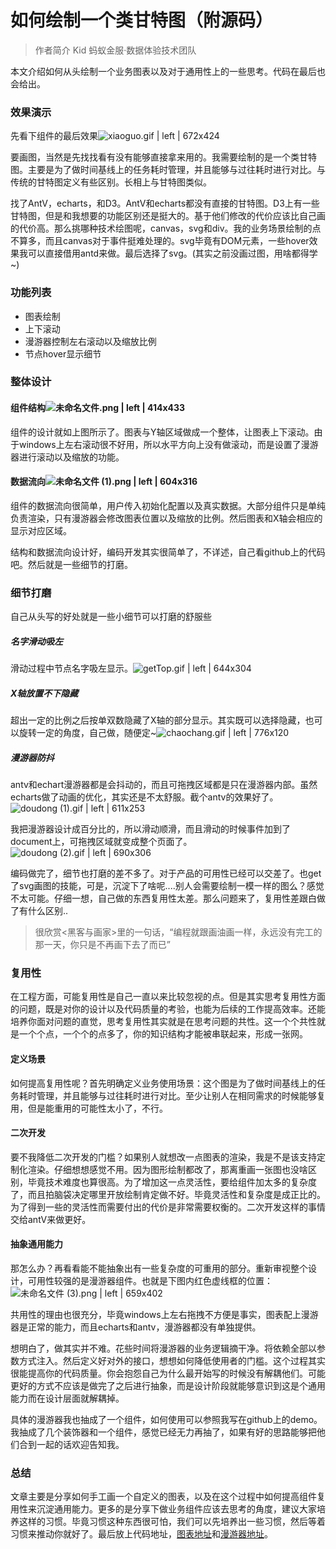 # 如何绘制一个类甘特图（附源码）

> 作者简介 Kid 蚂蚁金服·数据体验技术团队

本文介绍如何从头绘制一个业务图表以及对于通用性上的一些思考。代码在最后也会给出。

### 效果演示
先看下组件的最后效果![xiaoguo.gif | left | 672x424](https://cdn.yuque.com/lark/2018/gif/27385/1523591489912-8734e773-8652-4120-833f-dc6886224fed.gif "")


要画图，当然是先找找看有没有能够直接拿来用的。我需要绘制的是一个类甘特图。主要是为了做时间基线上的任务耗时管理，并且能够与过往耗时进行对比。与传统的甘特图定义有些区别。长相上与甘特图类似。

找了AntV，echarts，和D3。AntV和echarts都没有直接的甘特图。D3上有一些甘特图，但是和我想要的功能区别还是挺大的。基于他们修改的代价应该比自己画的代价高。那么挑哪种技术绘图呢，canvas，svg和div。我的业务场景绘制的点不算多，而且canvas对于事件挺难处理的。svg毕竟有DOM元素，一些hover效果我可以直接借用antd来做。最后选择了svg。(其实之前没画过图，用啥都得学~)

### 功能列表
* 图表绘制
* 上下滚动
* 漫游器控制左右滚动以及缩放比例
* 节点hover显示细节

### 整体设计
#### 组件结构![未命名文件.png | left | 414x433](https://cdn.yuque.com/lark/2018/png/27385/1523586831380-9e5e3cdc-fc48-4825-91e7-7bc636d0782e.png "")

组件的设计就如上图所示了。图表与Y轴区域做成一个整体，让图表上下滚动。由于windows上左右滚动很不好用，所以水平方向上没有做滚动，而是设置了漫游器进行滚动以及缩放的功能。

#### 数据流向![未命名文件 (1).png | left | 604x316](https://cdn.yuque.com/lark/2018/png/27385/1523588048971-4b6e84d4-de24-4b10-b8d4-d6499c5023a6.png "")

组件的数据流向很简单，用户传入初始化配置以及真实数据。大部分组件只是单纯负责渲染，只有漫游器会修改图表位置以及缩放的比例。然后图表和X轴会相应的显示对应区域。

结构和数据流向设计好，编码开发其实很简单了，不详述，自己看github上的代码吧。然后就是一些细节的打磨。

### 细节打磨
自己从头写的好处就是一些小细节可以打磨的舒服些

##### 名字滑动吸左
滑动过程中节点名字吸左显示。![getTop.gif | left | 644x304](https://cdn.yuque.com/lark/2018/gif/27385/1523589735731-5cb07a3a-fcd4-4255-a74f-d652542e6679.gif "")


##### X轴放置不下隐藏
超出一定的比例之后按单双数隐藏了X轴的部分显示。其实既可以选择隐藏，也可以旋转一定的角度，自己做，随便定~![chaochang.gif | left | 776x120](https://cdn.yuque.com/lark/2018/gif/27385/1523590033527-3b72b39c-70d9-4c12-9423-43c545d05eb8.gif "")

##### 漫游器防抖
antv和echart漫游器都是会抖动的，而且可拖拽区域都是只在漫游器内部。虽然echarts做了动画的优化，其实还是不太舒服。截个antv的效果好了。![doudong (1).gif | left | 611x253](https://cdn.yuque.com/lark/2018/gif/27385/1523590540392-30931ed4-dfc7-4eb3-b8a6-05781621c6a7.gif "")

我把漫游器设计成百分比的，所以滑动顺滑，而且滑动的时候事件加到了document上，可拖拽区域就变成整个页面了。![doudong (2).gif | left | 690x306](https://cdn.yuque.com/lark/2018/gif/27385/1523590742039-ebf43f1c-6813-489a-9b9a-f9cd15421864.gif "")

编码做完了，细节也打磨的差不多了。对于产品的可用性已经可以交差了。也get了svg画图的技能，可是，沉淀下了啥呢....别人会需要绘制一模一样的图么？感觉不太可能。仔细一想，自己做的东西复用性太差。那么问题来了，复用性差跟白做了有什么区别..

> 很欣赏<黑客与画家>里的一句话，“编程就跟画油画一样，永远没有完工的那一天，你只是不再画下去了而已”

### 复用性
在工程方面，可能复用性是自己一直以来比较忽视的点。但是其实思考复用性方面的问题，既是对你的设计以及代码质量的考验，也能为后续的工作提高效率。还能培养你面对问题的直觉，思考复用性其实就是在思考问题的共性。这一个个共性就是一个个点，一个个的点多了，你的知识结构才能被串联起来，形成一张网。

#### 定义场景
如何提高复用性呢？首先明确定义业务使用场景：这个图是为了做时间基线上的任务耗时管理，并且能够与过往耗时进行对比。至少让别人在相同需求的时候能够复用，但是能重用的可能性太小了，不行。

#### 二次开发
要不我降低二次开发的门槛？如果别人就想改一点图表的渲染，我是不是该支持定制化渲染。仔细想想感觉不用。因为图形绘制都改了，那离重画一张图也没啥区别，毕竟技术难度也算很高。为了增加这一点灵活性，要给组件加太多的复杂度了，而且拍脑袋决定哪里开放绘制肯定做不好。毕竟灵活性和复杂度是成正比的。为了得到一些的灵活性而需要付出的代价是非常需要权衡的。二次开发这样的事情交给antV来做更好。

#### 抽象通用能力
那怎么办？再看看能不能抽象出有一些复杂度的可重用的部分。重新审视整个设计，可用性较强的是漫游器组件。也就是下图内红色虚线框的位置：![未命名文件 (3).png | left | 659x402](https://cdn.yuque.com/lark/2018/png/27385/1523588961510-a1705d44-20cf-405a-87a9-5b8309950629.png "")

共用性的理由也很充分，毕竟windows上左右拖拽不方便是事实，图表配上漫游器是正常的能力，而且echarts和antv，漫游器都没有单独提供。

想明白了，做其实并不难。花些时间将漫游器的业务逻辑摘干净。将依赖全部以参数方式注入。然后定义好对外的接口，想想如何降低使用者的门槛。这个过程其实很能提高你的代码质量。你会抱怨自己为什么最开始写的时候没有解耦他们。可能更好的方式不应该是做完了之后进行抽象，而是设计阶段就能够意识到这是个通用能力而在设计层面就解耦掉。

具体的漫游器我也抽成了一个组件，如何使用可以参照我写在github上的demo。我抽成了几个装饰器和一个组件，感觉已经无力再抽了，如果有好的思路能够把他们合到一起的话欢迎告知我。

### 总结
文章主要是分享如何手工画一个自定义的图表，以及在这个过程中如何提高组件复用性来沉淀通用能力。更多的是分享下做业务组件应该去思考的角度，建议大家培养这样的习惯。毕竟习惯这种东西很可怕，我们可以先培养出一些习惯，然后等着习惯来推动你就好了。最后放上代码地址，[图表地址](https://github.com/ProtoTeam/time-gantt)和[漫游器地址](https://github.com/ProtoTeam/rc-chart-slider)。

